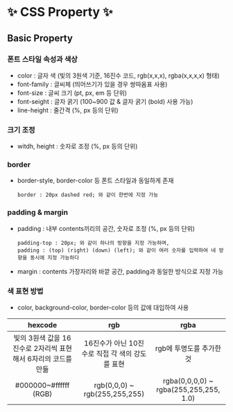 # ✨ CSS Property ✨

## **Basic Property**

### **폰트 스타일 속성과 색상**

- color : 글자 색 (빛의 3원색 기준, 16진수 코드, rgb(x,x,x), rgba(x,x,x,x) 형태)
- font-family : 글씨체 (띄어쓰기가 있을 경우 쌍따옴표 사용)
- font-size : 글씨 크기 (pt, px, em 등 단위)
- font-seight : 글자 굵기 (100~900 값 & 글자 굵기 (bold) 사용 가능)
- line-height : 줄간격 (%, px 등의 단위)

### **크기 조정**

- witdh, height : 숫자로 조정 (%, px 등의 단위)

### **border**

- border-style, border-color 등 폰트 스타일과 동일하게 존재

  `border : 20px dashed red; 와 같이 한번에 지정 가능`

### **padding & margin**

- padding : 내부 contents끼리의 공간, 숫자로 조정 (%, px 등의 단위)

  ```
  padding-top : 20px; 와 같이 하나의 방향을 지정 가능하며,
  padding : (top) (right) (down) (left); 와 같이 여러 숫자를 입력하여 네 방향을 동시에 지정 가능하다
  ```

- margin : contents 가장자리와 바깥 공간, padding과 동일한 방식으로 지정 가능

### **색 표현 방법**

- color, background-color, border-color 등의 값에 대입하여 사용

|                            hexcode                            |                       rgb                       |                  rgba                  |
| :-----------------------------------------------------------: | :---------------------------------------------: | :------------------------------------: |
| 빛의 3원색 값을 16진수로 2자리씩 표현해서 6자리의 코드를 만듦 | 16진수가 아닌 10진수로 직접 각 색의 강도를 표현 |        rgb에 투명도를 추가한 것        |
|                     #000000~#ffffff (RGB)                     |          rgb(0,0,0) ~ rgb(255,255,255)          | rgba(0,0,0,0) ~ rgba(255,255,255, 1.0) |
